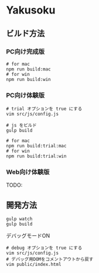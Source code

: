 # Yakusoku

## ビルド方法
### PC向け完成版
```
# for mac
npm run build:mac
# for win
npm run build:win
```

### PC向け体験版
```
# trial オプションを true にする
vim src/js/config.js

# js をビルド
gulp build

# for mac
npm run build:trial:mac
# for win
npm run build:trial:win
```

### Web向け体験版
TODO:

## 開発方法
```
gulp watch
gulp build
```

デバッグモードON
```
# debug オプションを true にする
vim src/js/config.js
# デバッグ用DOMをコメントアウトから戻す
vim public/index.html
```
